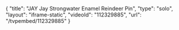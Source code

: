 {
    "title": "JAY Jay Strongwater Enamel Reindeer Pin",
    "type": "solo",
    "layout": "iframe-static",
    "videoId": "112329885",
    "url": "\/tvpembed\/112329885"
}